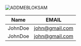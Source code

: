 ![*ADDMEBLOKSAM*](https://i0.wp.com/media.boingboing.net/wp-content/uploads/2020/04/screenshot-64.jpg?resize=970%2C1370&ssl=1 "kasli")
<!-- Tabele -->
| Name    |     EMAIL     |
| ----    |     -----     |
| JohnDoe | john@gmail.com|
| JohnDoe | john@gmail.com|